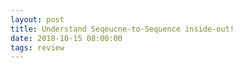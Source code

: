 ```yaml
---
layout: post
title: Understand Seqeucne-to-Sequence inside-out!
date: 2018-10-15 08:00:00
tags: review
---
```


